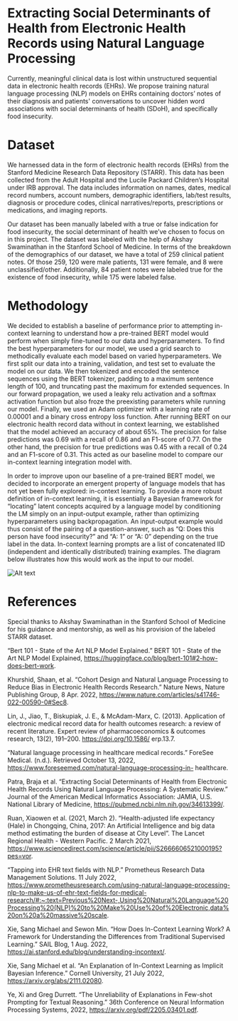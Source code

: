 # Extracting Social Determinants of Health from Electronic Health Records using Natural Language Processing

Currently, meaningful clinical data is lost within unstructured sequential data in electronic health records (EHRs). We propose training natural language processing (NLP) models on EHRs containing doctors’ notes of their diagnosis and patients' conversations to uncover hidden word associations with social determinants of health (SDoH), and specifically food insecurity.

# Dataset

We harnessed data in the form of electronic health records (EHRs) from the Stanford Medicine Research Data Repository (STARR). This data has been collected from the Adult Hospital and the Lucile Packard Children’s Hospital under IRB approval. The data includes information on names, dates, medical record numbers, account numbers, demographic identifiers, lab/test results, diagnosis or procedure codes, clinical narratives/reports, prescriptions or medications, and imaging reports.

Our dataset has been manually labeled with a true or false indication for food insecurity, the social determinant of health we’ve chosen to focus on in this project. The dataset was labeled with the help of Akshay Swaminathan in the Stanford School of Medicine. In terms of the breakdown of the demographics of our dataset, we have a total of 259 clinical patient notes. Of those 259, 120 were male patients, 131 were female, and 8 were unclassified/other. Additionally, 84 patient notes were labeled true for the existence of food insecurity, while 175 were labeled false.

# Methodology

We decided to establish a baseline of performance prior to attempting in-context learning to understand how a pre-trained BERT model would perform when simply fine-tuned to our data and hyperparameters. To find the best hyperparameters for our model, we used a grid search to methodically evaluate each model based on varied hyperparameters. We first split our data into a training, validation, and test set to evaluate the model on our data. We then tokenized and encoded the sentence sequences using the BERT tokenizer, padding to a maximum sentence length of 100, and truncating past the maximum for extended sequences. In our forward propagation, we used a leaky relu activation and a softmax activation function but also froze the preexisting parameters while running our model. Finally, we used an Adam optimizer with a learning rate of 0.00001 and a binary cross entropy loss function. After running BERT on our electronic health record data without in context learning, we established that the model achieved an accuracy of about 65%. The precision for false predictions was 0.69 with a recall of 0.86 and an F1-score of 0.77. On the other hand, the precision for true predictions was 0.45 with a recall of 0.24 and an F1-score of 0.31. This acted as our baseline model to compare our in-context learning integration model with.

In order to improve upon our baseline of a pre-trained BERT model, we decided to incorporate an emergent property of language models that has not yet been fully explored: in-context learning. To provide a more robust definition of in-context learning, it is essentially a Bayesian framework for “locating” latent concepts acquired by a language model by conditioning the LM simply on an input-output example, rather than optimizing hyperparameters using backpropagation. An input-output example would thus consist of the pairing of a question-answer, such as “Q: Does this person have food insecurity?” and “A: 1” or “A: 0” depending on the true label in the data. In-context learning prompts are a list of concatenated IID (independent and identically distributed) training examples. The diagram below illustrates how this would work as the input to our model.

![Alt text](/Users/virajmehta/Desktop/ICL_Diagram.png)

# References

Special thanks to Akshay Swaminathan in the Stanford School of Medicine for his guidance and mentorship, as well as his provision of the labeled STARR dataset.

“Bert 101 - State of the Art NLP Model Explained.” BERT 101 - State of the Art NLP Model
Explained, https://huggingface.co/blog/bert-101#2-how-does-bert-work.

Khurshid, Shaan, et al. “Cohort Design and Natural Language Processing to Reduce Bias in
Electronic Health Records Research.” Nature News, Nature Publishing Group, 8 Apr.
2022, https://www.nature.com/articles/s41746-022-00590-0#Sec8.

Lin, J., Jiao, T., Biskupiak, J. E., & McAdam-Marx, C. (2013). Application of electronic medical
record data for health outcomes research: a review of recent literature. Expert review of
pharmacoeconomics & outcomes research, 13(2), 191–200. https://doi.org/10.1586/
erp.13.7.

“Natural language processing in healthcare medical records.” ForeSee Medical. (n.d.). Retrieved 
October 13, 2022, https://www.foreseemed.com/natural-language-processing-in-
healthcare.

Patra, Braja et al. “Extracting Social Determinants of Health from Electronic Health Records
Using Natural Language Processing: A Systematic Review.” Journal of the American
Medical Informatics Association: JAMIA, U.S. National Library of Medicine,
https://pubmed.ncbi.nlm.nih.gov/34613399/.

Ruan, Xiaowen et al. (2021, March 2). “Health-adjusted life expectancy (Hale) in Chongqing,
China, 2017: An Artificial Intelligence and big data method estimating the burden of disease at City Level”. The Lancet Regional Health - Western Pacific. 2 March 2021, https://www.sciencedirect.com/science/article/pii/S2666606521000195?pes=vor.

“Tapping into EHR text fields with NLP.” Prometheus Research Data Management Solutions.
11 July 2022,
https://www.prometheusresearch.com/using-natural-language-processing-nlp-to-make-us-of-ehr-text-fields-for-medical-research/#:~:text=Previous%20Next-,Using%20Natural%20Language%20Processing%20(NLP)%20to%20Make%20Use%20of%20Electronic,data%20on%20a%20massive%20scale.

Xie, Sang Michael and Sewon Min. “How Does In-Context Learning Work? A Framework for
 	Understanding the Differences from Traditional Supervised Learning.” SAIL Blog, 1
Aug. 2022, https://ai.stanford.edu/blog/understanding-incontext/.

Xie, Sang Michael et al. “An Explanation of In-Context Learning as Implicit Bayesian
Inference.” Cornell University, 21 July 2022, https://arxiv.org/abs/2111.02080. 

Ye, Xi and Greg Durrett. “The Unreliability of Explanations in Few-shot Prompting for Textual
Reasoning.” 36th Conference on Neural Information Processing Systems, 2022,
https://arxiv.org/pdf/2205.03401.pdf.
